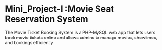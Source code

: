 # Mini_Project-I :Movie Seat Reservation System
The Movie Ticket Booking System is a PHP-MySQL web app that lets users book movie tickets online and allows admins to manage movies, showtimes, and bookings efficiently
